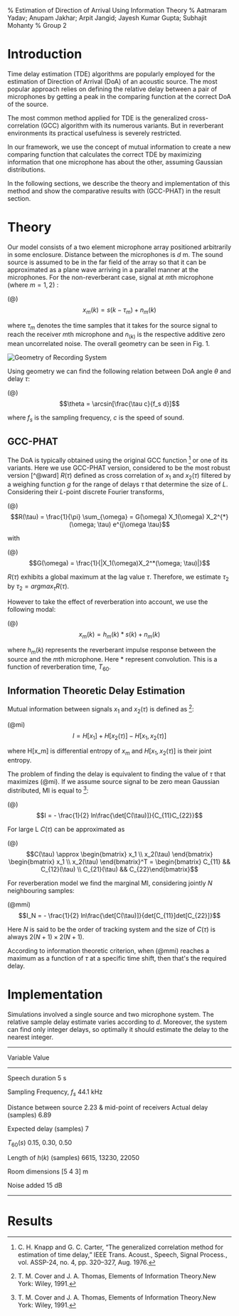 % Estimation of Direction of Arrival Using Information Theory
% Aatmaram Yadav;
  Anupam Jakhar;
  Arpit Jangid;
  Jayesh Kumar Gupta;
  Subhajit Mohanty
% Group 2

# Introduction

Time delay estimation (TDE) algorithms are popularly employed for the estimation of Direction of Arrival (DoA) of an acoustic source. The most popular approach relies on defining the relative delay between a pair of microphones by getting a peak in the comparing function at the correct DoA of the source.

The most common method applied for TDE is the generalized cross-correlation (GCC) algorithm with its numerous variants. But in reverberant environments its practical usefulness is severely restricted.

In our framework, we use the concept of mutual information to create a new comparing function that calculates the correct TDE by maximizing information that one microphone has about the other, assuming Gaussian distributions.

In the following sections, we describe the theory and implementation of this method and show the comparative results with (GCC-PHAT) in the result section.

# Theory

Our model consists of a two element microphone array positioned arbitrarily in some enclosure. Distance between the microphones is $d$ m. The sound source is assumed to be in the far field of the array so that it can be approximated as a plane wave arriving in a parallel manner at the microphones. For the non-reverberant case, signal at $m$th microphone (where $m = 1, 2$) :

(@) $$x_m(k) = s(k - \tau_m) + n_m(k)$$

where $\tau_m$ denotes the time samples that it takes for the source signal to reach the receiver $m$th microphone and $n_(k)$ is the respective additive zero mean uncorrelated noise. The overall geometry can be seen in Fig. 1.

![Geometry of Recording System](./dir.png ) 

Using geometry we can find the following relation between DoA angle $\theta$ and delay $\tau$:

(@) $$\theta = \arcsin[\frac{\tau c}{f_s d}]$$ 

where $f_s$ is the sampling frequency, $c$ is the speed of sound.

## GCC-PHAT

The DoA is typically obtained using the original GCC function [^@knapp] or one of its variants. Here we use GCC-PHAT version, considered to be the most robust version [^@ward] $R(\tau)$ defined as cross correlation of $x_1$ and $x_2(\tau)$ filtered by a weighing function $g$ for the range of delays $\tau$ that determine the size of $L$. Considering their $L$-point discrete Fourier transforms,

(@) $$R(\tau) = \frac{1}{\pi} \sum_{\omega} = G(\omega) X_1(\omega) X_2^{*}(\omega; \tau) e^{j\omega \tau}$$

with

(@) $$G(\omega) = \frac{1}{|X_1(\omega)X_2^*(\omega; \tau)|}$$

$R(\tau)$ exhibits a global maximum at the lag value $\tau$. Therefore, we estimate $\tau_2$ by $\tau_2 = argmax_{\tau} R(\tau)$.

However to take the effect of reverberation into account, we use the following modal:

(@) $$x_m(k) = h_m(k) * s(k) + n_m(k)$$

where $h_m(k)$ represents the reverberant impulse response between the source and the $m$th microphone. Here $*$ represent convolution. This is a function of reverberation time, $T_{60}$.

## Information Theoretic Delay Estimation

Mutual information between signals $x_1$ and $x_2(\tau)$ is defined as [^@cover]:

(@mi) $$I = H[x_1] + H[x_2(\tau)] - H[x_1, x_2(\tau)]$$

where H[x_m] is differential entropy of $x_m$ and $H[x_1, x_2(\tau)]$ is their joint entropy.

The problem of finding the delay is equivalent to finding the value of $\tau$ that maximizes (@mi). If we assume source signal to be zero mean Gaussian distributed, MI is equal to [^@cover]:

(@) $$I = - \frac{1}{2} ln\frac{\det[C(\tau)]}{C_{11}C_{22}}$$

For large L $C(\tau)$ can be approximated as

(@) $$C(\tau) \approx \begin{bmatrix} x_1 \\ x_2(\tau) \end{bmatrix} \begin{bmatrix} x_1 \\ x_2(\tau) \end{bmatrix}^T = \begin{bmatrix} C_{11} && C_{12}(\tau) \\ C_{21}(\tau) && C_{22}\end{bmatrix}$$

For reverberation model we find the marginal MI, considering jointly $N$ neighbouring samples:

(@mmi) $$I_N = - \frac{1}{2} ln\frac{\det[C(\tau)]}{det[C_{11}]det[C_{22}]}$$

Here $N$ is said to be the order of tracking system and the size of $C(\tau)$ is always $2(N+1) \times 2(N+1)$.

According to information theoretic criterion, when (@mmi) reaches a maximum as a function of $\tau$ at a specific time shift, then that's the required delay.

# Implementation

Simulations involved a single source and two microphone system. The relative sample delay estimate varies according to $d$. Moreover, the system can find only integer delays, so optimally it should estimate the delay to the nearest integer.

--------------                 ------------------------
Variable                       Value
--------------                 ------------------------
Speech duration                5 s

Sampling Frequency, $f_s$      44.1 kHz

Distance between source        2.23
& mid-point of receivers
Actual delay (samples)         6.89

Expected delay (samples)       7

$T_{60}(s)$                    0.15, 0.30, 0.50

Length of $h(k)$ (samples)     6615, 13230, 22050

Room dimensions                [5 4 3] m

Noise added                    15 dB
--------------------------     ------------------------



# Results


[^@knapp]: C. H. Knapp and G. C. Carter, “The generalized correlation method for
estimation of time delay,” IEEE Trans. Acoust., Speech, Signal Process.,
vol. ASSP-24, no. 4, pp. 320–327, Aug. 1976.

[^ward]: M. Brandstein and D. B. Ward, Microphone Arrays Signal Processing
Techniques and Applications.New York: Springer-Verlag, 2001.

[^@cover]: T. M. Cover and J. A. Thomas, Elements of Information Theory.New
York: Wiley, 1991.

